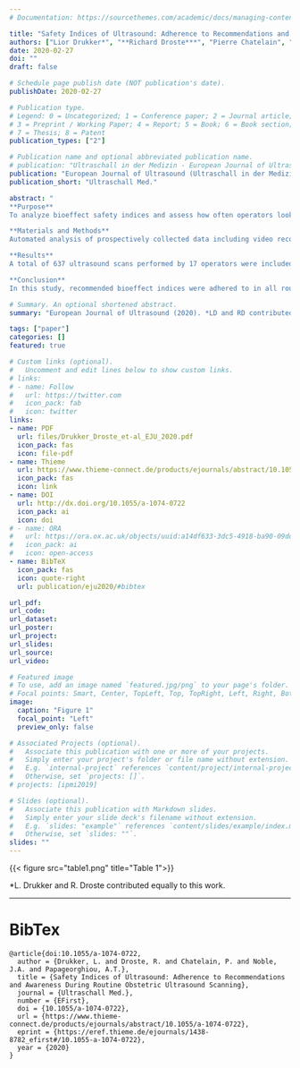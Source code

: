 ```yaml
---
# Documentation: https://sourcethemes.com/academic/docs/managing-content/

title: "Safety Indices of Ultrasound: Adherence to Recommendations and Awareness During Routine Obstetric Ultrasound Scanning"
authors: ["Lior Drukker*", "**Richard Droste***", "Pierre Chatelain", "J Alison Noble", "Aris Papageorghiou"]
date: 2020-02-27
doi: ""
draft: false

# Schedule page publish date (NOT publication's date).
publishDate: 2020-02-27

# Publication type.
# Legend: 0 = Uncategorized; 1 = Conference paper; 2 = Journal article;
# 3 = Preprint / Working Paper; 4 = Report; 5 = Book; 6 = Book section;
# 7 = Thesis; 8 = Patent
publication_types: ["2"]

# Publication name and optional abbreviated publication name.
# publication: "Ultraschall in der Medizin - European Journal of Ultrasound 2019"
publication: "European Journal of Ultrasound (Ultraschall in der Medizin)"
publication_short: "Ultraschall Med."

abstract: "
**Purpose**
To analyze bioeffect safety indices and assess how often operators look at these indices during routine obstetric ultrasound.

**Materials and Methods**
Automated analysis of prospectively collected data including video recordings of full-length ultrasound scans coupled with operator eye tracking was performed. Using optical recognition, we extracted the Mechanical Index (MI), Thermal Index in soft tissue (TIs), and Thermal Index in bone (TIb) values and ultrasound mode. This allowed us to report the bioeffect safety indices during routine obstetric scans and assess adherence to professional organization recommendations. Eye-tracking analysis allowed us to assess how often operators look at the displayed bioeffect safety indices.

**Results**
A total of 637 ultrasound scans performed by 17 operators were included, of which 178, 216, and 243 scans were first, second, and third-trimester scans, respectively. During live scanning, the mean and range were 0.14 (0.1 to 3.0) for TIb, 0.2 (0.1 to 1.2) for TIs, and 0.9 (0.1 to 1.3) for MI. The mean and standard deviation of TIb were 0.15 ± 0.03, 0.23 ± 0.09, 0.32 ± 0.24 in the first, second, and third trimester, respectively. For B-mode, the highest TIb was 0.8 in all trimesters. The highest TIb was recorded for pulsed-wave Doppler mode in all trimesters. The recommended exposure times were maintained in all scans. Analysis of eye tracking suggested that operators looked at bioeffect safety indices in only 27 (4.2 %) of the scans.

**Conclusion**
In this study, recommended bioeffect indices were adhered to in all routine scans. However, eye tracking showed that operators rarely assessed safety indices during scanning."

# Summary. An optional shortened abstract.
summary: "European Journal of Ultrasound (2020). *LD and RD contributed equally to this work. <span style=\"color: #2a8a80; font-weight:bold\">Selected as Editor's Choice</span>."

tags: ["paper"]
categories: []
featured: true

# Custom links (optional).
#   Uncomment and edit lines below to show custom links.
# links:
# - name: Follow
#   url: https://twitter.com
#   icon_pack: fab
#   icon: twitter
links:
- name: PDF
  url: files/Drukker_Droste_et-al_EJU_2020.pdf
  icon_pack: fas
  icon: file-pdf
- name: Thieme
  url: https://www.thieme-connect.de/products/ejournals/abstract/10.1055/a-1074-0722
  icon_pack: fas
  icon: link
- name: DOI
  url: http://dx.doi.org/10.1055/a-1074-0722
  icon_pack: ai
  icon: doi
# - name: ORA
#   url: https://ora.ox.ac.uk/objects/uuid:a14df633-3dc5-4918-ba90-09dda3f51363
#   icon_pack: ai
#   icon: open-access
- name: BibTeX
  icon_pack: fas
  icon: quote-right
  url: publication/eju2020/#bibtex

url_pdf:
url_code:
url_dataset:
url_poster:
url_project:
url_slides:
url_source:
url_video:

# Featured image
# To use, add an image named `featured.jpg/png` to your page's folder. 
# Focal points: Smart, Center, TopLeft, Top, TopRight, Left, Right, BottomLeft, Bottom, BottomRight.
image:
  caption: "Figure 1"
  focal_point: "Left"
  preview_only: false

# Associated Projects (optional).
#   Associate this publication with one or more of your projects.
#   Simply enter your project's folder or file name without extension.
#   E.g. `internal-project` references `content/project/internal-project/index.md`.
#   Otherwise, set `projects: []`.
# projects: [ipmi2019]

# Slides (optional).
#   Associate this publication with Markdown slides.
#   Simply enter your slide deck's filename without extension.
#   E.g. `slides: "example"` references `content/slides/example/index.md`.
#   Otherwise, set `slides: ""`.
slides: ""
---
```


<a name="table1"></a>
{{< figure src="table1.png" title="Table 1">}}

*L. Drukker and R. Droste contributed equally to this work.

---
# BibTex

```
@article{doi:10.1055/a-1074-0722,
  author = {Drukker, L. and Droste, R. and Chatelain, P. and Noble, J.A. and Papageorghiou, A.T.},
  title = {Safety Indices of Ultrasound: Adherence to Recommendations and Awareness During Routine Obstetric Ultrasound Scanning},
  journal = {Ultraschall Med.},
  number = {EFirst},
  doi = {10.1055/a-1074-0722},
  url = {https://www.thieme-connect.de/products/ejournals/abstract/10.1055/a-1074-0722},
  eprint = {https://eref.thieme.de/ejournals/1438-8782_efirst#/10.1055-a-1074-0722},
  year = {2020}
}
```
